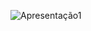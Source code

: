 ![Apresentação1](https://github.com/Luann8/Calculadora-impostos-para-psicologia/assets/133384636/9dc2203e-1043-4097-92f8-0cb656f4e9f2)
